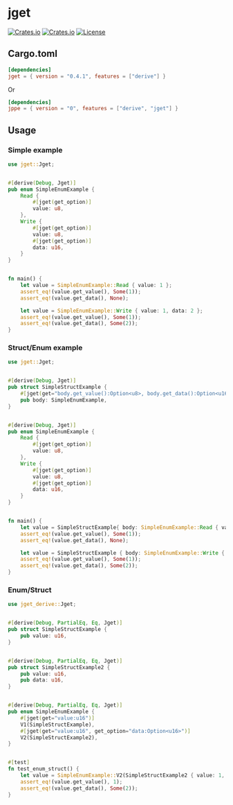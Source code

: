 # jget

[![Crates.io](https://img.shields.io/crates/v/jget)](https://crates.io/crates/jget)
[![Crates.io](https://img.shields.io/crates/d/jget)](https://crates.io/crates/jget)
[![License](https://img.shields.io/crates/l/jget)](LICENSE)

## Cargo.toml

```toml
[dependencies]
jget = { version = "0.4.1", features = ["derive"] }
```

Or

```toml
[dependencies]
jppe = { version = "0", features = ["derive", "jget"] }
```

## Usage

### Simple example

```rust
use jget::Jget;


#[derive(Debug, Jget)]
pub enum SimpleEnumExample {
    Read {
        #[jget(get_option)]
        value: u8,
    },
    Write {
        #[jget(get_option)]
        value: u8,
        #[jget(get_option)]
        data: u16,
    }
}


fn main() {
    let value = SimpleEnumExample::Read { value: 1 };
    assert_eq!(value.get_value(), Some(1));
    assert_eq!(value.get_data(), None);

    let value = SimpleEnumExample::Write { value: 1, data: 2 };
    assert_eq!(value.get_value(), Some(1));
    assert_eq!(value.get_data(), Some(2));
}
```

### Struct/Enum example

```rust
use jget::Jget;


#[derive(Debug, Jget)]
pub struct SimpleStructExample {
    #[jget(get="body.get_value():Option<u8>, body.get_data():Option<u16>")]
    pub body: SimpleEnumExample,
}


#[derive(Debug, Jget)]
pub enum SimpleEnumExample {
    Read {
        #[jget(get_option)]
        value: u8,
    },
    Write {
        #[jget(get_option)]
        value: u8,
        #[jget(get_option)]
        data: u16,
    }
}


fn main() {
    let value = SimpleStructExample{ body: SimpleEnumExample::Read { value: 1 } };
    assert_eq!(value.get_value(), Some(1));
    assert_eq!(value.get_data(), None);

    let value = SimpleStructExample { body: SimpleEnumExample::Write { value: 1, data: 2 }};
    assert_eq!(value.get_value(), Some(1));
    assert_eq!(value.get_data(), Some(2));
}
```

### Enum/Struct

```rust
use jget_derive::Jget;


#[derive(Debug, PartialEq, Eq, Jget)]
pub struct SimpleStructExample {
    pub value: u16,
}


#[derive(Debug, PartialEq, Eq, Jget)]
pub struct SimpleStructExample2 {
    pub value: u16,
    pub data: u16,
}


#[derive(Debug, PartialEq, Eq, Jget)]
pub enum SimpleEnumExample {
    #[jget(get="value:u16")]
    V1(SimpleStructExample),
    #[jget(get="value:u16", get_option="data:Option<u16>")]
    V2(SimpleStructExample2),
}


#[test]
fn test_enum_struct() {
    let value = SimpleEnumExample::V2(SimpleStructExample2 { value: 1, data: 2 });
    assert_eq!(value.get_value(), 1);
    assert_eq!(value.get_data(), Some(2));
}
```